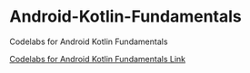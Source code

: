 # Android-Kotlin-Fundamentals
Codelabs for Android Kotlin Fundamentals

<a href="https://developer.android.com/courses/kotlin-android-fundamentals/toc">Codelabs for Android Kotlin Fundamentals Link</a>
